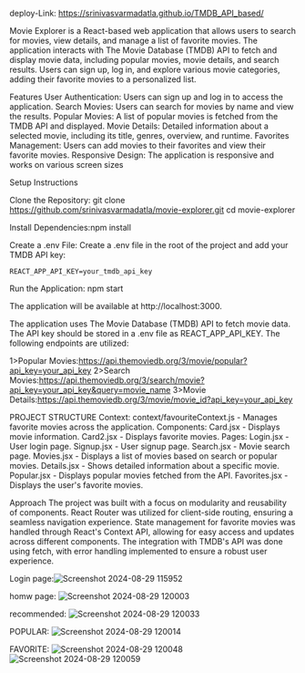 deploy-Link: https://srinivasvarmadatla.github.io/TMDB_API_based/

Movie Explorer is a React-based web application that allows users to search for movies, view details, and manage a list of favorite movies. The application interacts with The Movie Database (TMDB) API to fetch and display movie data, including popular movies, movie details, and search results. Users can sign up, log in, and explore various movie categories, adding their favorite movies to a personalized list.

Features
User Authentication: Users can sign up and log in to access the application.
Search Movies: Users can search for movies by name and view the results.
Popular Movies: A list of popular movies is fetched from the TMDB API and displayed.
Movie Details: Detailed information about a selected movie, including its title, genres, overview, and runtime.
Favorites Management: Users can add movies to their favorites and view their favorite movies.
Responsive Design: The application is responsive and works on various screen sizes


Setup Instructions

Clone the Repository:
    git clone https://github.com/srinivasvarmadatla/movie-explorer.git
    cd movie-explorer


Install Dependencies:npm install

Create a .env File: Create a .env file in the root of the project and add your TMDB API key:
    
    REACT_APP_API_KEY=your_tmdb_api_key


Run the Application: npm start

The application will be available at http://localhost:3000.


The application uses The Movie Database (TMDB) API to fetch movie data. The API key should be stored in a .env file as REACT_APP_API_KEY. The following endpoints are utilized:

1>Popular Movies:https://api.themoviedb.org/3/movie/popular?api_key=your_api_key
2>Search Movies:https://api.themoviedb.org/3/search/movie?api_key=your_api_key&query=movie_name
3>Movie Details:https://api.themoviedb.org/3/movie/movie_id?api_key=your_api_key


PROJECT STRUCTURE
Context: context/favouriteContext.js - Manages favorite movies across the application.
Components:
Card.jsx - Displays movie information.
Card2.jsx - Displays favorite movies.
Pages:
Login.jsx - User login page.
Signup.jsx - User signup page.
Search.jsx - Movie search page.
Movies.jsx - Displays a list of movies based on search or popular movies.
Details.jsx - Shows detailed information about a specific movie.
Popular.jsx - Displays popular movies fetched from the API.
Favorites.jsx - Displays the user's favorite movies.

Approach
The project was built with a focus on modularity and reusability of components. React Router was utilized for client-side routing, ensuring a seamless navigation experience. State management for favorite movies was handled through React's Context API, allowing for easy access and updates across different components. The integration with TMDB's API was done using fetch, with error handling implemented to ensure a robust user experience.


Login page:![Screenshot 2024-08-29 115952](https://github.com/user-attachments/assets/849fc7f2-173e-43c2-9343-e5c7b6e73fee)

homw page: 
![Screenshot 2024-08-29 120003](https://github.com/user-attachments/assets/b5fe3f32-7ba7-4b23-937c-ea7b1590ff11)

recommended:
![Screenshot 2024-08-29 120033](https://github.com/user-attachments/assets/4dcae16f-763e-4eff-822c-1f1a4d618983)

POPULAR:
![Screenshot 2024-08-29 120014](https://github.com/user-attachments/assets/11cd5d35-1db7-4bc3-8713-e88daebfea67)

FAVORITE:
![Screenshot 2024-08-29 120048](https://github.com/user-attachments/assets/165df19a-f1c8-402a-a5e6-98944c647ebc)
![Screenshot 2024-08-29 120059](https://github.com/user-attachments/assets/49d87152-78f2-466d-9212-5e2bb42f215b)
